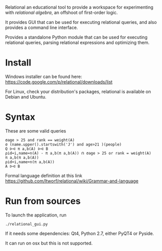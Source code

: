 Relational an educational tool to provide a workspace for experimenting with *relational* *algebra*, an offshoot of first-order logic.

It provides GUI that can be used for executing relational queries, and also provides a command line interface.

Provides a standalone Python module that can be used for executing relational queries, parsing relational expressions and optimizing them.

Install
=======

Windows installer can be found here: https://code.google.com/p/relational/downloads/list

For Linux, check your distribution's packages, relational is available on Debian and Ubuntu.


Syntax
======

These are some valid queries

```
σage > 25 and rank == weight(A)
σ (name.upper().startswith('J') and age>21 )(people)
Q ᐅᐊ π a,b(A) ᐅᐊ B
ρid➡i,name➡n(A) - π a,b(π a,b(A)) ᑎ σage > 25 or rank = weight(A)
π a,b(π a,b(A))
ρid➡i,name➡n(π a,b(A))
A ᐅᐊ B
```

Formal language definition at this link https://github.com/ltworf/relational/wiki/Grammar-and-language



Run from sources
================


To launch the application, run

```
./relational_gui.py
```

If it needs some dependencies:
Qt4, Python 2.7, either PyQT4 or Pyside.

It can run on osx but this is not supported.

